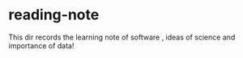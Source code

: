 # reading-note
This dir records the learning note of software , ideas of science and importance of data!
